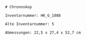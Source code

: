 
            # Chronoskop
    
            Inventarnummer: HK_G_1088
    
            Alte Inventarnummer: 5
    
            Abmessungen: 22,5 x 27,4 x 52,7 cm
            